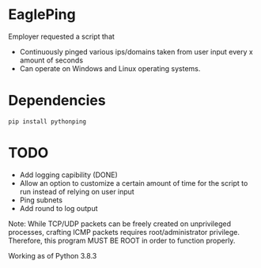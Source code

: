 # EaglePing

Employer requested a script that 
  - Continuously pinged various ips/domains taken from user input every x amount of seconds
  - Can operate on Windows and Linux operating systems.
  
  
# Dependencies


```
pip install pythonping
```



# TODO
- Add logging capibility (DONE)
- Allow an option to customize a certain amount of time for the script to run instead of relying on user input
- Ping subnets
- Add round to log output

Note: While TCP/UDP packets can be freely created on unprivileged processes, crafting ICMP packets requires root/administrator privilege. Therefore, this program MUST BE ROOT in order to function properly.

Working as of Python 3.8.3
